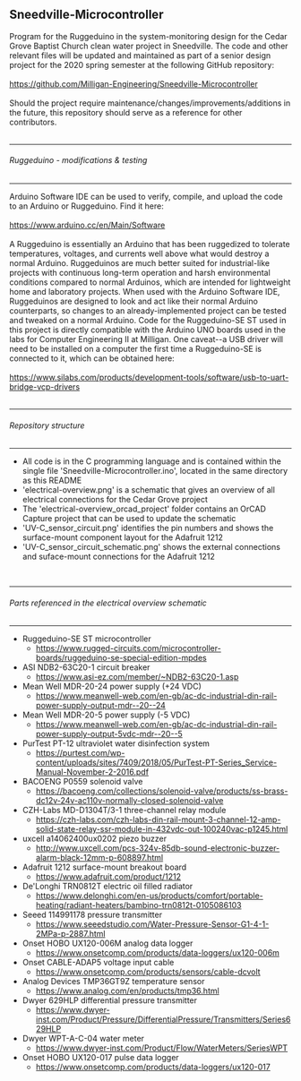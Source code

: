 ## Sneedville-Microcontroller  

  Program for the Ruggeduino in the system-monitoring design for the Cedar Grove Baptist Church clean water project in
  Sneedville. The code and other relevant files will be updated and maintained as part of a senior design project for the 2020
  spring semester at the following GitHub repository:  
  <br>
  https://github.com/Milligan-Engineering/Sneedville-Microcontroller  
  <br>
  Should the project require maintenance/changes/improvements/additions in the future, this repository should serve as a
  reference for other contributors.  
  <br>

*********************************************************************************************************************************
###### Ruggeduino - modifications & testing
*********************************************************************************************************************************

  Arduino Software IDE can be used to verify, compile, and upload the code to an Arduino or Ruggeduino. Find it here:  
  <br>
  https://www.arduino.cc/en/Main/Software  
  <br>
  A Ruggeduino is essentially an Arduino that has been ruggedized to tolerate temperatures, voltages, and currents well above
  what would destroy a normal Arduino. Ruggeduinos are much better suited for industrial-like projects with continuous long-term
  operation and harsh environmental conditions compared to normal Arduinos, which are intended for lightweight home and
  laboratory projects. When used with the Arduino Software IDE, Ruggeduinos are designed to look and act like their normal
  Arduino counterparts, so changes to an already-implemented project can be tested and tweaked on a normal Arduino. Code for the
  Ruggeduino-SE ST used in this project is directly compatible with the Arduino UNO boards used in the labs for Computer
  Engineering II at Milligan. One caveat--a USB driver will need to be installed on a computer the first time a Ruggeduino-SE is
  connected to it, which can be obtained here:  
  <br>
  https://www.silabs.com/products/development-tools/software/usb-to-uart-bridge-vcp-drivers  
  <br>

*********************************************************************************************************************************
###### Repository structure
*********************************************************************************************************************************

  - All code is in the C programming language and is contained within the single file 'Sneedville-Microcontroller.ino', located
    in the same directory as this README  
  - 'electrical-overview.png' is a schematic that gives an overview of all electrical connections for the Cedar Grove project  
  - The 'electrical-overview_orcad_project' folder contains an OrCAD Capture project that can be used to update the schematic  
  - 'UV-C_sensor_circuit.png' identifies the pin numbers and shows the surface-mount component layout for the Adafruit 1212  
  - 'UV-C_sensor_circuit_schematic.png' shows the external connections and suface-mount connections for the Adafruit 1212  
  <br>

*********************************************************************************************************************************
###### Parts referenced in the electrical overview schematic
*********************************************************************************************************************************

  - Ruggeduino-SE ST microcontroller
      - https://www.rugged-circuits.com/microcontroller-boards/ruggeduino-se-special-edition-mpdes
  - ASI NDB2-63C20-1 circuit breaker
      - https://www.asi-ez.com/member/~NDB2-63C20-1.asp
  - Mean Well MDR-20-24 power supply (+24 VDC)
      - https://www.meanwell-web.com/en-gb/ac-dc-industrial-din-rail-power-supply-output-mdr--20--24
  - Mean Well MDR-20-5 power supply (-5 VDC)
      - https://www.meanwell-web.com/en-gb/ac-dc-industrial-din-rail-power-supply-output-5vdc-mdr--20--5
  - PurTest PT-12 ultraviolet water disinfection system
      - https://purtest.com/wp-content/uploads/sites/7409/2018/05/PurTest-PT-Series_Service-Manual-November-2-2016.pdf
  - BACOENG P0559 solenoid valve
      - https://bacoeng.com/collections/solenoid-valve/products/ss-brass-dc12v-24v-ac110v-normally-closed-solenoid-valve
  - CZH-Labs MD-D1304T/3-1 three-channel relay module
      - https://czh-labs.com/czh-labs-din-rail-mount-3-channel-12-amp-solid-state-relay-ssr-module-in-432vdc-out-100240vac-p1245.html
  - uxcell a14062400ux0202 piezo buzzer
      - http://www.uxcell.com/pcs-324v-85db-sound-electronic-buzzer-alarm-black-12mm-p-608897.html
  - Adafruit 1212 surface-mount breakout board
      - https://www.adafruit.com/product/1212
  - De'Longhi TRN0812T electric oil filled radiator
      - https://www.delonghi.com/en-us/products/comfort/portable-heating/radiant-heaters/bambino-trn0812t-0105086103
  - Seeed 114991178 pressure transmitter
      - https://www.seeedstudio.com/Water-Pressure-Sensor-G1-4-1-2MPa-p-2887.html
  - Onset HOBO UX120-006M analog data logger
      - https://www.onsetcomp.com/products/data-loggers/ux120-006m
  - Onset CABLE-ADAP5 voltage input cable
      - https://www.onsetcomp.com/products/sensors/cable-dcvolt
  - Analog Devices TMP36GT9Z temperature sensor
      - https://www.analog.com/en/products/tmp36.html
  - Dwyer 629HLP differential pressure transmitter
      - https://www.dwyer-inst.com/Product/Pressure/DifferentialPressure/Transmitters/Series629HLP
  - Dwyer WPT-A-C-04 water meter
      - https://www.dwyer-inst.com/Product/Flow/WaterMeters/SeriesWPT
  - Onset HOBO UX120-017 pulse data logger
      - https://www.onsetcomp.com/products/data-loggers/ux120-017